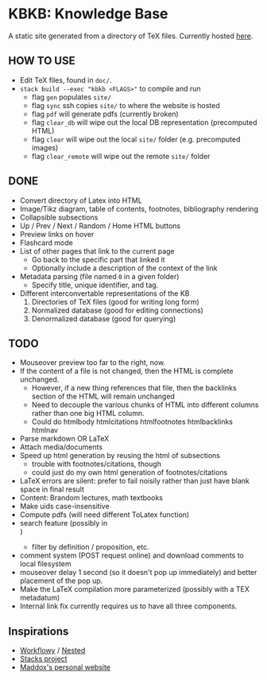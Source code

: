 # KBKB: Knowledge Base

A static site generated from a directory of TeX files. Currently hosted [here]( ).

## HOW TO USE

- Edit TeX files, found in `doc/`.
- `stack build --exec "kbkb <FLAGS>"` to compile and run
  - flag `gen` populates `site/`
  - flag `sync` ssh copies `site/` to where the website is hosted
  - flag `pdf` will generate pdfs (currently broken)
  - flag `clear_db` will wipe out the local DB representation (precomputed HTML)
  - flag `clear` will wipe out the local `site/` folder (e.g. precomputed images)
  - flag `clear_remote` will wipe out the remote `site/` folder

## DONE
- Convert directory of Latex into HTML
- Image/Tikz diagram, table of contents, footnotes, bibliography rendering
- Collapsible subsections
- Up / Prev / Next / Random / Home HTML buttons
- Preview links on hover
- Flashcard mode
- List of other pages that link to the current page
  - Go back to the specific part that linked it
  - Optionally include a description of the context of the link
- Metadata parsing (file named `0` in a given folder)
    - Specify title, unique identifier, and tag.
- Different interconvertable representations of the KB
  1. Directories of TeX files (good for writing long form)
  2. Normalized database (good for editing connections)
  3. Denormalized database (good for querying)

## TODO
- Mouseover preview too far to the right, now.
- If the content of a file is not changed, then the HTML is complete unchanged.
  - However, if a new thing references that file, then the backlinks section of
    the HTML will remain unchanged
  - Need to decouple the various chunks of HTML into different columns rather
    than one big HTML column.
  - Could do htmlbody htmlcitations htmlfootnotes htmlbacklinks htmlnav
- Parse markdown OR LaTeX
- Attach media/documents
- Speed up html generation by reusing the html of subsections
  - trouble with footnotes/citations, though
  - could just do my own html generation of footnotes/citations
- LaTeX errors are silent: prefer to fail noisily rather than just have blank
  space in final result
- Content: Brandom lectures, math textbooks
- Make uids case-insensitive
- Compute pdfs (will need different ToLatex function)
- search feature (possibly in <nav>)
    - filter by definition / proposition, etc.
- comment system (POST request online) and download comments to local filesystem
- mouseover delay 1 second (so it doesn't pop up immediately) and better
  placement of the pop up.
- Make the LaTeX compilation more parameterized (possibly with a TEX metadatum)
- Internal link fix currently requires us to have all three components.

## Inspirations
- [Workflowy](https://www.workflowy.com/features/) / [Nested](https://orteil.dashnet.org/nested)
- [Stacks project](https://stacks.math.columbia.edu/)
- [Maddox's personal website](https://maddo.xxx/)